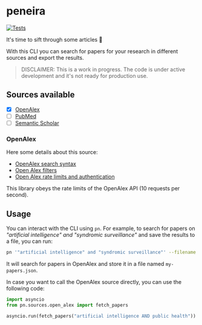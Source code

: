 # peneira

[![Tests](https://github.com/anapaulagomes/peneira/actions/workflows/tests.yml/badge.svg)](https://github.com/anapaulagomes/peneira/actions/workflows/tests.yml)

It's time to sift through some articles 🤭

With this CLI you can search for papers for your research
in different sources and export the results.

> DISCLAIMER: This is a work in progress. The code is under active development
> and it's not ready for production use.

## Sources available

- [x] [OpenAlex](https://openalex.org/)
- [ ] [PubMed](https://pubmed.ncbi.nlm.nih.gov/)
- [ ] [Semantic Scholar](https://www.semanticscholar.org/)

### OpenAlex

Here some details about this source:

* [OpenAlex search syntax](https://docs.openalex.org/how-to-use-the-api/get-lists-of-entities/search-entities#boolean-searches)
* [Open Alex filters](https://docs.openalex.org/api-entities/works/search-works)
* [Open Alex rate limits and authentication](https://docs.openalex.org/how-to-use-the-api/rate-limits-and-authentication)

This library obeys the rate limits of the OpenAlex API (10 requests per second).

## Usage

You can interact with the CLI using `pn`. For example, to search for papers on
_"artificial intelligence" and "syndromic surveillance"_ and save the results to a file, you can run:

```bash
pn '"artificial intelligence" and "syndromic surveillance"' --filename my-papers.json
```

It will search for papers in OpenAlex and store it in a file named `my-papers.json`.

In case you want to call the OpenAlex source directly, you can use the following code:

```python
import asyncio
from pn.sources.open_alex import fetch_papers

asyncio.run(fetch_papers("artificial intelligence AND public health"))
```
